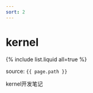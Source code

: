 ```yaml
---
sort: 2
---
```


# kernel

{% include list.liquid all=true %}

source: `{{ page.path }}`

kernel开发笔记